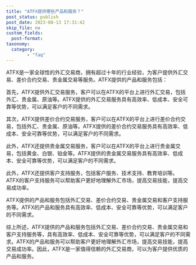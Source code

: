 ```yaml
---
title: "ATFX提供哪些产品和服务？"
post_status: publish
post_date: 2023-08-13 17:31:42
skip_file: no
custom_fields: 
  post-format: 
taxonomy:
  category:
        - "faq"
---
```


ATFX是一家全球性的外汇交易商，拥有超过十年的行业经验，为客户提供外汇交易、差价合约交易、贵金属交易等服务。ATFX提供的产品和服务包括：

首先，ATFX提供外汇交易服务，客户可以在ATFX的平台上进行外汇交易，包括外汇、贵金属、原油等。ATFX提供的外汇交易服务具有高效率、低成本、安全可靠等优势，可以满足客户的不同需求。

其次，ATFX提供差价合约交易服务，客户可以在ATFX的平台上进行差价合约交易，包括外汇、贵金属、原油等。ATFX提供的差价合约交易服务具有高效率、低成本、安全可靠等优势，可以满足客户的不同需求。

此外，ATFX还提供贵金属交易服务，客户可以在ATFX的平台上进行贵金属交易，包括黄金、白银、铂金等。ATFX提供的贵金属交易服务具有高效率、低成本、安全可靠等优势，可以满足客户的不同需求。

此外，ATFX还提供客户支持服务，包括客户服务、技术支持、教育培训等。ATFX的客户支持服务可以帮助客户更好地理解外汇市场，提高交易技能，提高交易成功率。

ATFX提供的产品和服务包括外汇交易、差价合约交易、贵金属交易和客户支持服务等。ATFX的产品和服务具有高效率、低成本、安全可靠等优势，可以满足客户的不同需求。

综上所述，ATFX提供的产品和服务包括外汇交易、差价合约交易、贵金属交易和客户支持服务等，具有高效率、低成本、安全可靠等优势，可以满足客户的不同需求。ATFX的产品和服务可以帮助客户更好地理解外汇市场，提高交易技能，提高交易成功率。因此，ATFX是一家值得信赖的外汇交易商，可以为客户提供优质的产品和服务。
